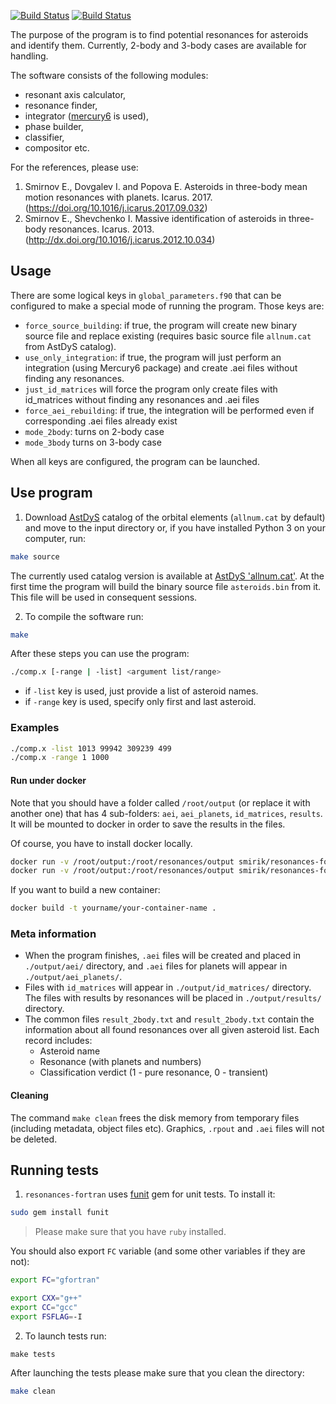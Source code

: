 [![Build Status](https://travis-ci.org/4xxi/resonances-fortran.svg?branch=master)](https://travis-ci.org/4xxi/resonances-fortran) [![Build Status](https://travis-ci.org/4xxi/resonances-fortran.svg?branch=develop)](https://travis-ci.org/4xxi/resonances-fortran)

The purpose of the program is to find potential resonances for asteroids and identify them. Currently, 2-body and 3-body cases are available for handling.

The software consists of the following modules:

* resonant axis calculator,
* resonance finder,
* integrator ([mercury6](https://github.com/4xxi/mercury) is used),
* phase builder,
* classifier,
* compositor etc.

For the references, please use:

1. Smirnov E., Dovgalev I. and Popova E. Asteroids in three-body mean motion resonances with planets. Icarus. 2017. (https://doi.org/10.1016/j.icarus.2017.09.032)
2. Smirnov E., Shevchenko I. Massive identification of asteroids in three-body resonances. Icarus. 2013. (http://dx.doi.org/10.1016/j.icarus.2012.10.034)

## Usage

There are some logical keys in `global_parameters.f90` that can be configured to make a special mode of running the program. Those keys are:

* `force_source_building`: if true, the program will create new binary source file and replace existing (requires basic source file `allnum.cat` from AstDyS catalog).
* `use_only_integration`: if true, the program will just perform an integration (using Mercury6 package) and create .aei files without finding any resonances.
* `just_id_matrices` will force the program only create files with id_matrices without finding any resonances and .aei files
* `force_aei_rebuilding`: if true, the integration will be performed even if corresponding .aei files already exist
* `mode_2body`: turns on 2-body case
* `mode_3body` turns on 3-body case

When all keys are configured, the program can be launched.

## Use program

1. Download [AstDyS](http://hamilton.dm.unipi.it/astdys/index.php?pc=4) catalog of the orbital elements (`allnum.cat` by default) and move to the input directory
   or, if you have installed Python 3 on your computer, run:

```bash
make source
```

   The currently used catalog version is available at [AstDyS 'allnum.cat'](http://hamilton.dm.unipi.it/~astdys2/catalogs/allnum.cat).
   At the first time the program will build the binary source file `asteroids.bin` from it. This file will be used in consequent sessions.

2. To compile the software run:

```bash
make
```

After these steps you can use the program:
```bash
./comp.x [-range | -list] <argument list/range>
```

* if `-list` key is used, just provide a list of asteroid names.
* if `-range` key is used, specify only first and last asteroid.

### Examples

```bash
./comp.x -list 1013 99942 309239 499
./comp.x -range 1 1000
```

#### Run under docker

Note that you should have a folder called `/root/output` (or replace it with another one) that has 4 sub-folders: `aei`, `aei_planets`, `id_matrices`, `results`. It will be mounted to docker in order to save the results in the files.

Of course, you have to install docker locally.

```bash
docker run -v /root/output:/root/resonances/output smirik/resonances-fortran ./comp.x -list 490 2348
docker run -v /root/output:/root/resonances/output smirik/resonances-fortran ./comp.x -range 1 100
```

If you want to build a new container:

```bash
docker build -t yourname/your-container-name .
```

### Meta information

* When the program finishes, `.aei` files will be created and placed in `./output/aei/` directory, and `.aei` files for planets will appear in `./output/aei_planets/`.
* Files with `id_matrices` will appear in `./output/id_matrices/` directory. The files with results by resonances will be placed in `./output/results/` directory.
* The common files `result_2body.txt` and `result_2body.txt` contain the information about all found resonances over all given asteroid list. Each record includes:
  * Asteroid name
  * Resonance (with planets and numbers)
  * Classification verdict (1 - pure resonance, 0 - transient)

#### Cleaning

The command `make clean` frees the disk memory from temporary files (including metadata, object files etc). Graphics, `.rpout` and `.aei` files will not be deleted.

## Running tests

1. `resonances-fortran` uses [funit](https://rubygems.org/gems/funit) gem for unit tests. To install it:

```bash
sudo gem install funit
```

> Please make sure that you have `ruby` installed.

You should also export `FC` variable (and some other variables if they are not):

```bash
export FC="gfortran"
```

```bash
export CXX="g++"
export CC="gcc"
export FSFLAG=-I
```

2. To launch tests run:

```
make tests
```

After launching the tests please make sure that you clean the directory:

```bash
make clean
```
